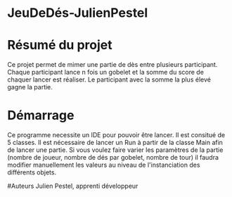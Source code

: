 # JeuDeDés-JulienPestel

# Résumé du projet
Ce projet permet de mimer une partie de dès entre plusieurs participant. Chaque participant lance n fois un gobelet et la somme du score de chaquer lancer est réaliser. Le participant avec la somme la plus élevé gagne la partie.



# Démarrage
Ce programme necessite un IDE pour pouvoir être lancer.
Il est consitué de 5 classes. 
Il est nécessaire de lancer un Run à partir de la classe Main afin de lancer une partie.
Si vous voulez faire varier les paramètres de la partie (nombre de joueur, nombre de dés par gobelet, nombre de tour) il faudra modifier manuellement les valeurs au niveau de l'instanciation des différents objets.

#Auteurs
Julien Pestel, apprenti développeur 

